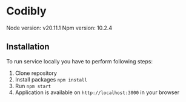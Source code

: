 # Codibly

Node version: v20.11.1
Npm version: 10.2.4

## Installation

To run service locally you have to perform following steps:

1. Clone repository
2. Install packages `npm install`
3. Run `npm start`
4. Application is available on `http://localhost:3000` in your browser
